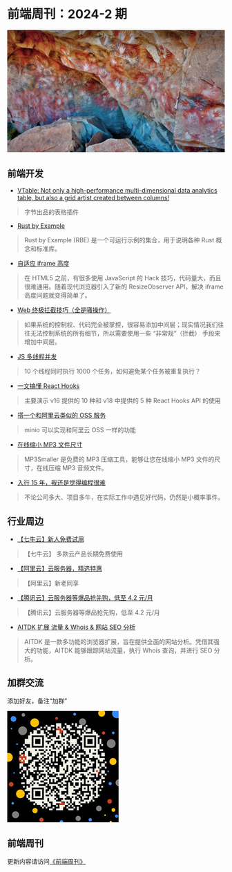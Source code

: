 # 前端周刊：2024-2 期

[![](/img/bing/20220809.jpg?imageView2/2/w/960)](https://cn.bing.com/search?q=Roques+de+Benet+rocks+Spain&form=hpcapt&filters=HpDate:%2220240307_0800%22)

## 前端开发

- [VTable: Not only a high-performance multi-dimensional data analytics table, but also a grid artist created between columns!](https://visactor.io/vtable/guide/introduction)

> 字节出品的表格插件

- [Rust by Example](https://doc.rust-lang.org/rust-by-example/primitives.html#primitives)

> Rust by Example (RBE) 是一个可运行示例的集合，用于说明各种 Rust 概念和标准库。

- [自适应 iframe 高度](https://mp.weixin.qq.com/s/8NmYRzPlTTihJVUybkqqOQ)

> 在 HTML5 之前，有很多使用 JavaScript 的 Hack 技巧，代码量大，而且很难通用。随着现代浏览器引入了新的 ResizeObserver API，解决 iframe 高度问题就变得简单了。

- [Web 终极拦截技巧（全是骚操作）](https://hughfenghen.github.io/posts/2023/12/23/web-spy/)

> 如果系统的控制权、代码完全被掌控，很容易添加中间层；现实情况我们往往无法控制系统的所有细节，所以需要使用一些 “非常规”（拦截） 手段来增加中间层。

- [JS 多线程并发](https://hughfenghen.github.io/posts/2023/03/27/js-concurrent/)

> 10 个线程同时执行 1000 个任务，如何避免某个任务被重复执行？

- [一文搞懂 React Hooks](https://mp.weixin.qq.com/s/WS8Z-8hfvhhkdTORU6P-ZQ)

> 主要演示 v16 提供的 10 种和 v18 中提供的 5 种 React Hooks API 的使用

- [搭一个和阿里云类似的 OSS 服务](https://devops.aliyun.com/lingma/login?port=37510&state=2-45ff83047a4148259ead4026c489b2d1)

> minio 可以实现和阿里云 OSS 一样的功能

- [在线缩小 MP3 文件尺寸](https://www.mp3smaller.com/zh/)

> MP3Smaller 是免费的 MP3 压缩工具，能够让您在线缩小 MP3 文件的尺寸，在线压缩 MP3 音频文件。

- [入行 15 年，我还是觉得编程很难](https://mp.weixin.qq.com/s/B7Z0ROkiBqqxVKkLNR9BxQ)

> 不论公司多大、项目多牛，在实际工作中遇见好代码，仍然是小概率事件。

## 行业周边

- [【七牛云】新人免费试用](https://s.qiniu.com/vmUnIr)

> 【七牛云】 多款云产品长期免费使用

- [【阿里云】云服务器，精选特惠](https://www.aliyun.com/daily-act/ecs/activity_selection?userCode=y31qmczl)

> 【阿里云】新老同享

- [【腾讯云】云服务器等爆品抢先购，低至 4.2 元/月](https://cloud.tencent.com/act/cps/redirect?redirect=2446&cps_key=55b0d6026f97f5980bceec15fcefa0af&from=console)

> 【腾讯云】云服务器等爆品抢先购，低至 4.2 元/月

- [AITDK 扩展 流量 & Whois & 网站 SEO 分析](https://aitdk.com/zh-CN/extension/)

> AITDK 是一款多功能的浏览器扩展，旨在提供全面的网站分析。凭借其强大的功能，AITDK 能够跟踪网站流量，执行 Whois 查询，并进行 SEO 分析。

## 加群交流

添加好友，备注“加群”

![refned_x](/img/a/refined-x.jpg)

## 前端周刊

更新内容请访问[《前端周刊》](https://frontend-weekly.com/)
